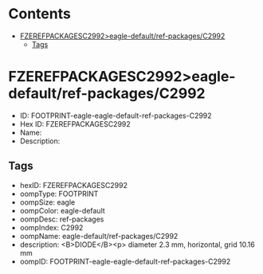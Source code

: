 



Contents
========

* [FZEREFPACKAGESC2992>eagle-default/ref-packages/C2992](#fzerefpackagesc2992eagle-defaultref-packagesc2992)
	* [Tags](#tags)

# FZEREFPACKAGESC2992>eagle-default/ref-packages/C2992

- ID: FOOTPRINT-eagle-eagle-default-ref-packages-C2992
- Hex ID: FZEREFPACKAGESC2992
- Name: 
- Description: 

## Tags

- hexID: FZEREFPACKAGESC2992
- oompType: FOOTPRINT
- oompSize: eagle
- oompColor: eagle-default
- oompDesc: ref-packages
- oompIndex: C2992
- oompName: eagle-default/ref-packages/C2992
- description: &lt;B&gt;DIODE&lt;/B&gt;&lt;p&gt;&#xD;
diameter 2.3 mm, horizontal, grid 10.16 mm
- oompID: FOOTPRINT-eagle-eagle-default-ref-packages-C2992

